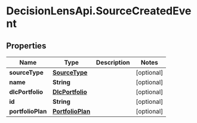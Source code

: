 # DecisionLensApi.SourceCreatedEvent

## Properties
Name | Type | Description | Notes
------------ | ------------- | ------------- | -------------
**sourceType** | [**SourceType**](SourceType.md) |  | [optional] 
**name** | **String** |  | [optional] 
**dlcPortfolio** | [**DlcPortfolio**](DlcPortfolio.md) |  | [optional] 
**id** | **String** |  | [optional] 
**portfolioPlan** | [**PortfolioPlan**](PortfolioPlan.md) |  | [optional] 



